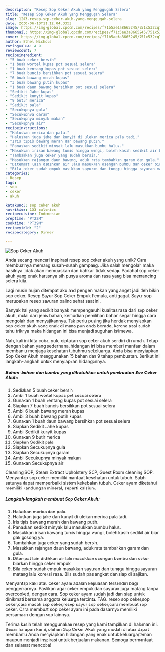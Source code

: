 ```yaml
---
description: "Resep Sop Ceker Akuh yang Menggugah Selera"
title: "Resep Sop Ceker Akuh yang Menggugah Selera"
slug: 1263-resep-sop-ceker-akuh-yang-menggugah-selera
date: 2020-06-18T11:12:04.335Z
image: https://img-global.cpcdn.com/recipes/f71b5ae3a8665245/751x532cq70/sop-ceker-akuh-foto-resep-utama.jpg
thumbnail: https://img-global.cpcdn.com/recipes/f71b5ae3a8665245/751x532cq70/sop-ceker-akuh-foto-resep-utama.jpg
cover: https://img-global.cpcdn.com/recipes/f71b5ae3a8665245/751x532cq70/sop-ceker-akuh-foto-resep-utama.jpg
author: Ethel Nichols
ratingvalue: 4.8
reviewcount: 7
recipeingredient:
- "5 buah ceker bersih"
- "1 buah wortel kupas pot sesuai selera"
- "1 buah kentang kupas pot sesuai selera"
- "7 buah buncis bersihkan pot sesuai selera"
- "6 buah bawang merah kupas"
- "3 buah bawang putih kupas"
- "1 buah daun bawang bersihkan pot sesuai selera"
- "Sedikit Jahe kupas"
- "Sedikit kunyit kupas"
- "9 butir merica"
- "Sedikit pala"
- "Secukupnya gula"
- "Secukupnya garam"
- "Secukupnya minyak makan"
- "Secukupnya air"
recipeinstructions:
- "Haluskan merica dan pala."
- "Haluskan juga jahe dan kunyit di ulekan merica pala tadi."
- "Iris tipis bawang merah dan bawang putih."
- "Panaskan sedikit minyak lalu masukkan bumbu halus."
- "Masukkan irisan bawang tumis hingga wangi, boleh kasih sedikit air biar gak gosong ya."
- "Tambahkan juga ceker yang sudah bersih."
- "Masukkan rajangan daun bawang, aduk rata tambahkan garam dan gula."
- "Ditempat lain didihkan air lalu masukkan osengan bumbu dan ceker biarkan hingga ceker empuk."
- "Bila ceker sudah empuk masukkan sayuran dan tunggu hingga sayuran matang lalu koreksi rasa. Bila sudah pas angkat dan siap di sajikan."
categories:
- Resep
tags:
- sop
- ceker
- akuh

katakunci: sop ceker akuh 
nutrition: 133 calories
recipecuisine: Indonesian
preptime: "PT22M"
cooktime: "PT39M"
recipeyield: "2"
recipecategory: Dinner

---
```



![Sop Ceker Akuh](https://img-global.cpcdn.com/recipes/f71b5ae3a8665245/751x532cq70/sop-ceker-akuh-foto-resep-utama.jpg)

Anda sedang mencari inspirasi resep sop ceker akuh yang unik? Cara membuatnya memang susah-susah gampang. Jika salah mengolah maka hasilnya tidak akan memuaskan dan bahkan tidak sedap. Padahal sop ceker akuh yang enak harusnya sih punya aroma dan rasa yang bisa memancing selera kita.

Lagi musin hujan ditempat aku and pengen makan yang anget jadi deh bikin sop ceker. Resep Sayur Sop Ceker Empuk Pemula, anti gagal. Sayur sop merupakan resep sayuran paling sehat saat ini.

Banyak hal yang sedikit banyak mempengaruhi kualitas rasa dari sop ceker akuh, mulai dari jenis bahan, kemudian pemilihan bahan segar hingga cara mengolah dan menyajikannya. Tak perlu pusing jika hendak menyiapkan sop ceker akuh yang enak di mana pun anda berada, karena asal sudah tahu triknya maka hidangan ini bisa menjadi suguhan istimewa.


Nah, kali ini kita coba, yuk, ciptakan sop ceker akuh sendiri di rumah. Tetap dengan bahan yang sederhana, hidangan ini bisa memberi manfaat dalam membantu menjaga kesehatan tubuhmu sekeluarga. Anda bisa menyiapkan Sop Ceker Akuh menggunakan 15 bahan dan 9 tahap pembuatan. Berikut ini langkah-langkah untuk menyiapkan hidangannya.

<!--inarticleads1-->

##### Bahan-bahan dan bumbu yang dibutuhkan untuk pembuatan Sop Ceker Akuh:

1. Sediakan 5 buah ceker bersih
1. Ambil 1 buah wortel kupas pot sesuai selera
1. Gunakan 1 buah kentang kupas pot sesuai selera
1. Siapkan 7 buah buncis bersihkan pot sesuai selera
1. Ambil 6 buah bawang merah kupas
1. Ambil 3 buah bawang putih kupas
1. Gunakan 1 buah daun bawang bersihkan pot sesuai selera
1. Siapkan Sedikit Jahe kupas
1. Ambil Sedikit kunyit kupas
1. Gunakan 9 butir merica
1. Siapkan Sedikit pala
1. Siapkan Secukupnya gula
1. Siapkan Secukupnya garam
1. Ambil Secukupnya minyak makan
1. Gunakan Secukupnya air


Cleaning SOP, Steam Extract Upholstery SOP, Guest Room cleaning SOP. Menyantap sop ceker memiliki manfaat kesehatan untuk tubuh. Salah satunya dapat memperbaiki sistem kekebalan tubuh. Ceker ayam diketahui memiliki kandungan mineral, seperti kalsium. 

<!--inarticleads2-->

##### Langkah-langkah membuat Sop Ceker Akuh:

1. Haluskan merica dan pala.
1. Haluskan juga jahe dan kunyit di ulekan merica pala tadi.
1. Iris tipis bawang merah dan bawang putih.
1. Panaskan sedikit minyak lalu masukkan bumbu halus.
1. Masukkan irisan bawang tumis hingga wangi, boleh kasih sedikit air biar gak gosong ya.
1. Tambahkan juga ceker yang sudah bersih.
1. Masukkan rajangan daun bawang, aduk rata tambahkan garam dan gula.
1. Ditempat lain didihkan air lalu masukkan osengan bumbu dan ceker biarkan hingga ceker empuk.
1. Bila ceker sudah empuk masukkan sayuran dan tunggu hingga sayuran matang lalu koreksi rasa. Bila sudah pas angkat dan siap di sajikan.


Menyantap kaki atau ceker ayam adalah kepuasan tersendiri bagi penggemarnya. Pastikan agar ceker empuk dan sayuran juga matang tanpa overcooked, dengan cara. Sop ceker ayam sudah jadi dan siap untuk dinikmati bersama anggota keluarga tercinta. TAG. resep sop ceker,sop ceker,cara masak sop ceker,resep sayur sop ceker,cara membuat sop ceker. Cara membuat sop ceker ayam ini pada dasarnya memiliki persamaan dengan sop lainnya. 

Terima kasih telah menggunakan resep yang kami tampilkan di halaman ini. Besar harapan kami, olahan Sop Ceker Akuh yang mudah di atas dapat membantu Anda menyiapkan hidangan yang enak untuk keluarga/teman maupun menjadi inspirasi untuk berjualan makanan. Semoga bermanfaat dan selamat mencoba!

